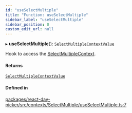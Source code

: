 ```yaml
---
id: "useSelectMultiple"
title: "Function: useSelectMultiple"
sidebar_label: "useSelectMultiple"
sidebar_position: 0
custom_edit_url: null
---
```


▸ **useSelectMultiple**(): [`SelectMultipleContextValue`](../interfaces/SelectMultipleContextValue)

Hook to access the [SelectMultipleContext](../variables/SelectMultipleContext).

#### Returns

[`SelectMultipleContextValue`](../interfaces/SelectMultipleContextValue)

#### Defined in

[packages/react-day-picker/src/contexts/SelectMultiple/useSelectMultiple.ts:7](https://github.com/gpbl/react-day-picker/blob/6bc3b9d0/packages/react-day-picker/src/contexts/SelectMultiple/useSelectMultiple.ts#L7)
